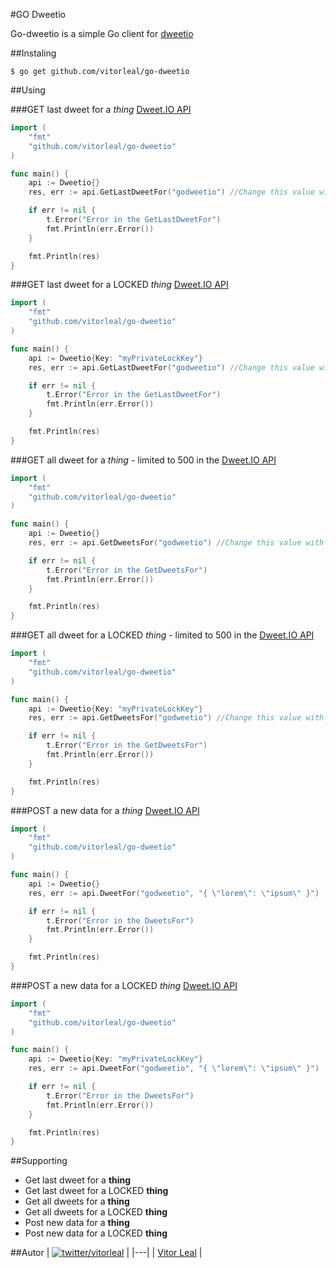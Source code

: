 #GO Dweetio

Go-dweetio is a simple Go client for [dweetio](https://dweet.io/)

##Instaling
```
$ go get github.com/vitorleal/go-dweetio
```


##Using

###GET last dweet for a *thing* [Dweet.IO API](https://dweet.io/play/#!/dweets)
```go
import (
	"fmt"
	"github.com/vitorleal/go-dweetio"
)

func main() {
	api := Dweetio{}
	res, err := api.GetLastDweetFor("godweetio") //Change this value with the name of your thing

	if err != nil {
		t.Error("Error in the GetLastDweetFor")
		fmt.Println(err.Error())
	}

	fmt.Println(res)
}
```

###GET last dweet for a LOCKED *thing* [Dweet.IO API](https://dweet.io/play/#!/dweets)
```go
import (
	"fmt"
	"github.com/vitorleal/go-dweetio"
)

func main() {
	api := Dweetio{Key: "myPrivateLockKey"}
	res, err := api.GetLastDweetFor("godweetio") //Change this value with the name of your thing

	if err != nil {
		t.Error("Error in the GetLastDweetFor")
		fmt.Println(err.Error())
	}

	fmt.Println(res)
}
```


###GET all dweet for a *thing* - limited to 500 in the [Dweet.IO API](https://dweet.io/play/#!/dweets)
```go
import (
	"fmt"
	"github.com/vitorleal/go-dweetio"
)

func main() {
	api := Dweetio{}
	res, err := api.GetDweetsFor("godweetio") //Change this value with the name of your thing

	if err != nil {
		t.Error("Error in the GetDweetsFor")
		fmt.Println(err.Error())
	}

	fmt.Println(res)
}
```


###GET all dweet for a LOCKED *thing* - limited to 500 in the [Dweet.IO API](https://dweet.io/play/#!/dweets)
```go
import (
	"fmt"
	"github.com/vitorleal/go-dweetio"
)

func main() {
	api := Dweetio{Key: "myPrivateLockKey"}
	res, err := api.GetDweetsFor("godweetio") //Change this value with the name of your thing

	if err != nil {
		t.Error("Error in the GetDweetsFor")
		fmt.Println(err.Error())
	}

	fmt.Println(res)
}
```


###POST a new data for a *thing* [Dweet.IO API](https://dweet.io/play/#!/dweets)
```go
import (
	"fmt"
	"github.com/vitorleal/go-dweetio"
)

func main() {
	api := Dweetio{}
	res, err := api.DweetFor("godweetio", "{ \"lorem\": \"ipsum\" }")

	if err != nil {
		t.Error("Error in the DweetsFor")
		fmt.Println(err.Error())
	}

	fmt.Println(res)
}
```


###POST a new data for a LOCKED *thing* [Dweet.IO API](https://dweet.io/play/#!/dweets)
```go
import (
	"fmt"
	"github.com/vitorleal/go-dweetio"
)

func main() {
	api := Dweetio{Key: "myPrivateLockKey"}
	res, err := api.DweetFor("godweetio", "{ \"lorem\": \"ipsum\" }")

	if err != nil {
		t.Error("Error in the DweetsFor")
		fmt.Println(err.Error())
	}

	fmt.Println(res)
}
```

##Supporting
* Get last dweet for a **thing**
* Get last dweet for a LOCKED **thing**
* Get all dweets for a **thing**
* Get all dweets for a LOCKED **thing**
* Post new data for a **thing**
* Post new data for a LOCKED **thing**


##Autor
| [![twitter/vitorleal](http://gravatar.com/avatar/e133221d7fbc0dee159dca127d2f6f00?s=80)](http://twitter.com/vitorleal "Follow @vitorleal on Twitter") |
|---|
| [Vitor Leal](http://vitorleal.com) |
